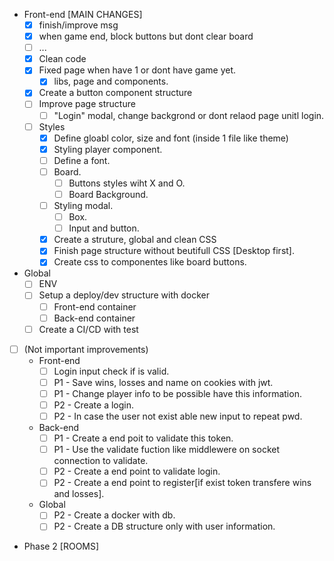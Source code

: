 * Front-end [MAIN CHANGES]
    - [x] finish/improve msg
    - [x] when game end, block buttons but dont clear board
    - [ ] ...
    - [x] Clean code
    - [X] Fixed page when have 1 or dont have game yet.
        - [x] libs, page and components.
    - [X] Create a button component structure
    - [ ] Improve page structure
        - [ ] "Login" modal, change backgrond or dont relaod page unitl login.
    - [ ] Styles
        - [X] Define gloabl color, size and font (inside 1 file like theme)
        - [X] Styling player component.
        - [ ] Define a font.
        - [ ] Board.
            - [ ] Buttons styles wiht X and O.
            - [ ] Board Background.
        - [ ] Styling modal.
            - [ ] Box.
            - [ ] Input and button.
        - [X] Create a struture, global and clean CSS
        - [X] Finish page structure without beutifull CSS [Desktop first].
        - [X] Create css to componentes like board buttons.
        
* Global
    - [ ] ENV
    - [ ] Setup a deploy/dev structure with docker
        - [ ] Front-end container
        - [ ] Back-end container
    - [ ] Create a CI/CD with test
    
- [ ] (Not important improvements)
    * Front-end
        - [ ] Login input check if is valid.
        - [ ] P1 - Save wins, losses and name on cookies with jwt.
        - [ ] P1 - Change player info to be possible have this information.
        - [ ] P2 - Create a login.
        - [ ] P2 - In case the user not exist able new input to repeat pwd.
    * Back-end 
        - [ ] P1 - Create a end poit to validate this token.
        - [ ] P1 - Use the validate fuction like middlewere on socket connection to validate.
        - [ ] P2 - Create a end point to validate login.
        - [ ] P2 - Create a end point to register[if exist token transfere wins and losses].
    
    * Global
        - [ ] P2 - Create a docker with db.
        - [ ] P2 - Create a DB structure only with user information.

* Phase 2 [ROOMS]
